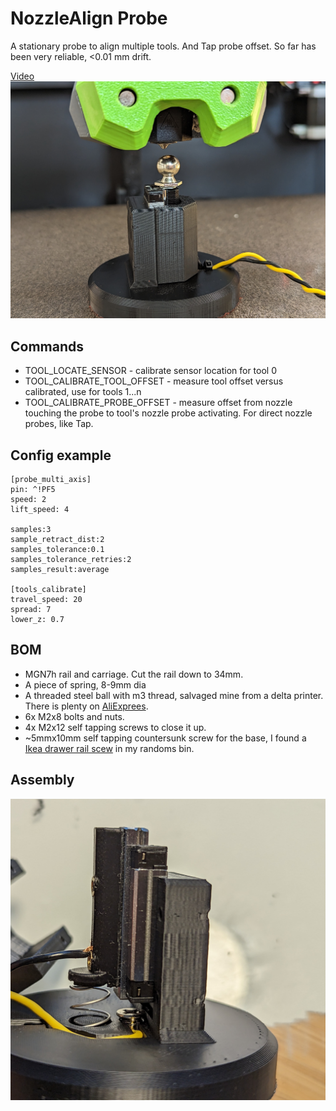 # NozzleAlign Probe
A stationary probe to align multiple tools. And Tap probe offset.
So far has been very reliable, <0.01 mm drift.

[Video](https://www.youtube.com/watch?v=_GQEc5kIMZE)
![Preview](/images/outsides.jpg)

## Commands

* TOOL_LOCATE_SENSOR - calibrate sensor location for tool 0
* TOOL_CALIBRATE_TOOL_OFFSET - measure tool offset versus calibrated, use for tools 1...n
* TOOL_CALIBRATE_PROBE_OFFSET - measure offset from nozzle touching the probe to tool's nozzle probe activating. For direct nozzle probes, like Tap.

## Config example

```
[probe_multi_axis]
pin: ^!PF5
speed: 2
lift_speed: 4

samples:3
sample_retract_dist:2
samples_tolerance:0.1
samples_tolerance_retries:2
samples_result:average

[tools_calibrate]
travel_speed: 20
spread: 7
lower_z: 0.7
```

## BOM
* MGN7h rail and carriage. Cut the rail down to 34mm.
* A piece of spring, 8-9mm dia
* A threaded steel ball with m3 thread, salvaged mine from a delta printer.  There is plenty on [AliExprees](https://www.aliexpress.com/w/wholesale-steel-ball--thread.html).
* 6x M2x8 bolts and nuts.
* 4x M2x12 self tapping screws to close it up.
* ~5mmx10mm self tapping countersunk screw for the base, I found a [Ikea drawer rail scew](https://www.google.com/search?q=ikea+drawer+rail+screw) in my randoms bin.

## Assembly

![Preview](/images/insides.jpg)

